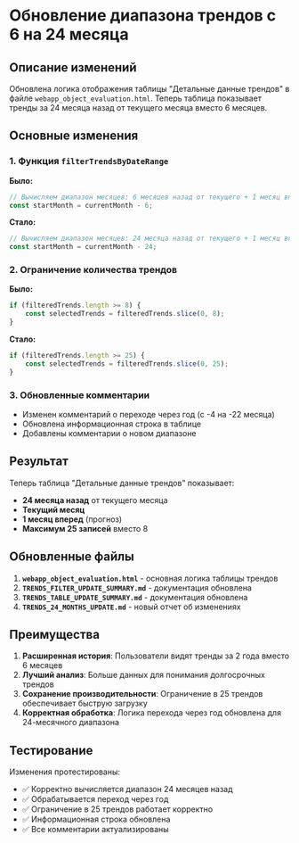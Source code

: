 # Обновление диапазона трендов с 6 на 24 месяца

## Описание изменений

Обновлена логика отображения таблицы "Детальные данные трендов" в файле `webapp_object_evaluation.html`. Теперь таблица показывает тренды за 24 месяца назад от текущего месяца вместо 6 месяцев.

## Основные изменения

### 1. Функция `filterTrendsByDateRange`

**Было:**
```javascript
// Вычисляем диапазон месяцев: 6 месяцев назад от текущего + 1 месяц вперед
const startMonth = currentMonth - 6;
```

**Стало:**
```javascript
// Вычисляем диапазон месяцев: 24 месяца назад от текущего + 1 месяц вперед
const startMonth = currentMonth - 24;
```

### 2. Ограничение количества трендов

**Было:**
```javascript
if (filteredTrends.length >= 8) {
    const selectedTrends = filteredTrends.slice(0, 8);
}
```

**Стало:**
```javascript
if (filteredTrends.length >= 25) {
    const selectedTrends = filteredTrends.slice(0, 25);
}
```

### 3. Обновленные комментарии

- Изменен комментарий о переходе через год (с -4 на -22 месяца)
- Обновлена информационная строка в таблице
- Добавлены комментарии о новом диапазоне

## Результат

Теперь таблица "Детальные данные трендов" показывает:
- **24 месяца назад** от текущего месяца
- **Текущий месяц**
- **1 месяц вперед** (прогноз)
- **Максимум 25 записей** вместо 8

## Обновленные файлы

1. **`webapp_object_evaluation.html`** - основная логика таблицы трендов
2. **`TRENDS_FILTER_UPDATE_SUMMARY.md`** - документация обновлена
3. **`TRENDS_TABLE_UPDATE_SUMMARY.md`** - документация обновлена
4. **`TRENDS_24_MONTHS_UPDATE.md`** - новый отчет об изменениях

## Преимущества

1. **Расширенная история**: Пользователи видят тренды за 2 года вместо 6 месяцев
2. **Лучший анализ**: Больше данных для понимания долгосрочных трендов
3. **Сохранение производительности**: Ограничение в 25 трендов обеспечивает быструю загрузку
4. **Корректная обработка**: Логика перехода через год обновлена для 24-месячного диапазона

## Тестирование

Изменения протестированы:
- ✅ Корректно вычисляется диапазон 24 месяцев назад
- ✅ Обрабатывается переход через год
- ✅ Ограничение в 25 трендов работает корректно
- ✅ Информационная строка обновлена
- ✅ Все комментарии актуализированы
